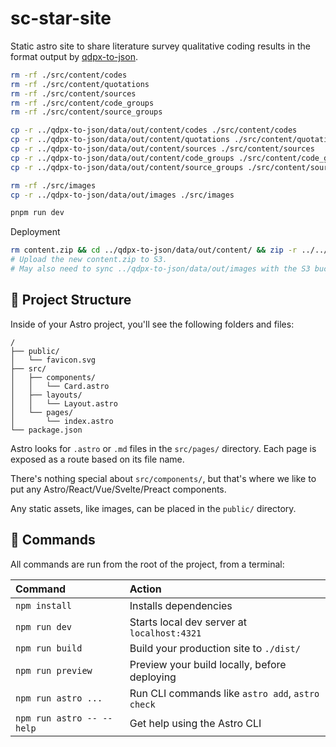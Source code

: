 # sc-star-site

Static astro site to share literature survey qualitative coding results in the format output by [qdpx-to-json](https://github.com/keller-mark/qdpx-to-json).


```sh
rm -rf ./src/content/codes
rm -rf ./src/content/quotations
rm -rf ./src/content/sources
rm -rf ./src/content/code_groups
rm -rf ./src/content/source_groups

cp -r ../qdpx-to-json/data/out/content/codes ./src/content/codes
cp -r ../qdpx-to-json/data/out/content/quotations ./src/content/quotations
cp -r ../qdpx-to-json/data/out/content/sources ./src/content/sources
cp -r ../qdpx-to-json/data/out/content/code_groups ./src/content/code_groups
cp -r ../qdpx-to-json/data/out/content/source_groups ./src/content/source_groups

rm -rf ./src/images
cp -r ../qdpx-to-json/data/out/images ./src/images

pnpm run dev
```

Deployment

```sh
rm content.zip && cd ../qdpx-to-json/data/out/content/ && zip -r ../../../../sc-star-site/content.zip . && cd -
# Upload the new content.zip to S3.
# May also need to sync ../qdpx-to-json/data/out/images with the S3 bucket's images/ directory.
```

## 🚀 Project Structure

Inside of your Astro project, you'll see the following folders and files:

```text
/
├── public/
│   └── favicon.svg
├── src/
│   ├── components/
│   │   └── Card.astro
│   ├── layouts/
│   │   └── Layout.astro
│   └── pages/
│       └── index.astro
└── package.json
```

Astro looks for `.astro` or `.md` files in the `src/pages/` directory. Each page is exposed as a route based on its file name.

There's nothing special about `src/components/`, but that's where we like to put any Astro/React/Vue/Svelte/Preact components.

Any static assets, like images, can be placed in the `public/` directory.

## 🧞 Commands

All commands are run from the root of the project, from a terminal:

| Command                   | Action                                           |
| :------------------------ | :----------------------------------------------- |
| `npm install`             | Installs dependencies                            |
| `npm run dev`             | Starts local dev server at `localhost:4321`      |
| `npm run build`           | Build your production site to `./dist/`          |
| `npm run preview`         | Preview your build locally, before deploying     |
| `npm run astro ...`       | Run CLI commands like `astro add`, `astro check` |
| `npm run astro -- --help` | Get help using the Astro CLI                     |
